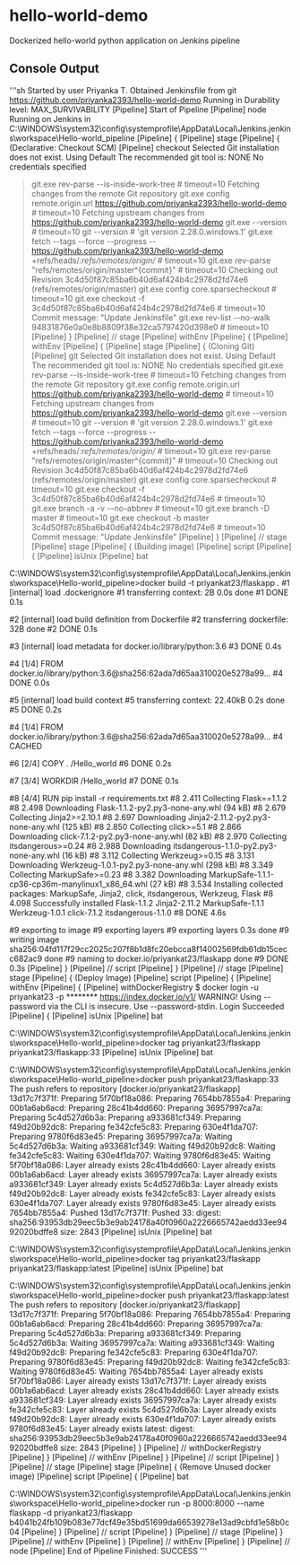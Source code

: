# hello-world-demo
Dockerized hello-world python application on Jenkins pipeline

## Console Output

'''sh
Started by user Priyanka T. 
Obtained Jenkinsfile from git https://github.com/priyanka2393/hello-world-demo
Running in Durability level: MAX_SURVIVABILITY
[Pipeline] Start of Pipeline
[Pipeline] node
Running on Jenkins in C:\WINDOWS\system32\config\systemprofile\AppData\Local\Jenkins\.jenkins\workspace\Hello-world_pipeline
[Pipeline] {
[Pipeline] stage
[Pipeline] { (Declarative: Checkout SCM)
[Pipeline] checkout
Selected Git installation does not exist. Using Default
The recommended git tool is: NONE
No credentials specified
 > git.exe rev-parse --is-inside-work-tree # timeout=10
Fetching changes from the remote Git repository
 > git.exe config remote.origin.url https://github.com/priyanka2393/hello-world-demo # timeout=10
Fetching upstream changes from https://github.com/priyanka2393/hello-world-demo
 > git.exe --version # timeout=10
 > git --version # 'git version 2.28.0.windows.1'
 > git.exe fetch --tags --force --progress -- https://github.com/priyanka2393/hello-world-demo +refs/heads/*:refs/remotes/origin/* # timeout=10
 > git.exe rev-parse "refs/remotes/origin/master^{commit}" # timeout=10
Checking out Revision 3c4d50f87c85ba6b40d6af424b4c2978d2fd74e6 (refs/remotes/origin/master)
 > git.exe config core.sparsecheckout # timeout=10
 > git.exe checkout -f 3c4d50f87c85ba6b40d6af424b4c2978d2fd74e6 # timeout=10
Commit message: "Update Jenkinsfile"
 > git.exe rev-list --no-walk 94831876e0a0e8b8809f38e32ca5797420d398e0 # timeout=10
[Pipeline] }
[Pipeline] // stage
[Pipeline] withEnv
[Pipeline] {
[Pipeline] withEnv
[Pipeline] {
[Pipeline] stage
[Pipeline] { (Cloning Git)
[Pipeline] git
Selected Git installation does not exist. Using Default
The recommended git tool is: NONE
No credentials specified
 > git.exe rev-parse --is-inside-work-tree # timeout=10
Fetching changes from the remote Git repository
 > git.exe config remote.origin.url https://github.com/priyanka2393/hello-world-demo # timeout=10
Fetching upstream changes from https://github.com/priyanka2393/hello-world-demo
 > git.exe --version # timeout=10
 > git --version # 'git version 2.28.0.windows.1'
 > git.exe fetch --tags --force --progress -- https://github.com/priyanka2393/hello-world-demo +refs/heads/*:refs/remotes/origin/* # timeout=10
 > git.exe rev-parse "refs/remotes/origin/master^{commit}" # timeout=10
Checking out Revision 3c4d50f87c85ba6b40d6af424b4c2978d2fd74e6 (refs/remotes/origin/master)
 > git.exe config core.sparsecheckout # timeout=10
 > git.exe checkout -f 3c4d50f87c85ba6b40d6af424b4c2978d2fd74e6 # timeout=10
 > git.exe branch -a -v --no-abbrev # timeout=10
 > git.exe branch -D master # timeout=10
 > git.exe checkout -b master 3c4d50f87c85ba6b40d6af424b4c2978d2fd74e6 # timeout=10
Commit message: "Update Jenkinsfile"
[Pipeline] }
[Pipeline] // stage
[Pipeline] stage
[Pipeline] { (Building image)
[Pipeline] script
[Pipeline] {
[Pipeline] isUnix
[Pipeline] bat

C:\WINDOWS\system32\config\systemprofile\AppData\Local\Jenkins\.jenkins\workspace\Hello-world_pipeline>docker build -t priyankat23/flaskapp . 
#1 [internal] load .dockerignore
#1 transferring context: 2B 0.0s done
#1 DONE 0.1s

#2 [internal] load build definition from Dockerfile
#2 transferring dockerfile: 32B done
#2 DONE 0.1s

#3 [internal] load metadata for docker.io/library/python:3.6
#3 DONE 0.4s

#4 [1/4] FROM docker.io/library/python:3.6@sha256:62ada7d65aa310020e5278a99...
#4 DONE 0.0s

#5 [internal] load build context
#5 transferring context: 22.40kB 0.2s done
#5 DONE 0.2s

#4 [1/4] FROM docker.io/library/python:3.6@sha256:62ada7d65aa310020e5278a99...
#4 CACHED

#6 [2/4] COPY .  /Hello_world
#6 DONE 0.2s

#7 [3/4] WORKDIR /Hello_world
#7 DONE 0.1s

#8 [4/4] RUN pip install -r requirements.txt
#8 2.411 Collecting Flask==1.1.2
#8 2.498   Downloading Flask-1.1.2-py2.py3-none-any.whl (94 kB)
#8 2.679 Collecting Jinja2>=2.10.1
#8 2.697   Downloading Jinja2-2.11.2-py2.py3-none-any.whl (125 kB)
#8 2.850 Collecting click>=5.1
#8 2.866   Downloading click-7.1.2-py2.py3-none-any.whl (82 kB)
#8 2.970 Collecting itsdangerous>=0.24
#8 2.988   Downloading itsdangerous-1.1.0-py2.py3-none-any.whl (16 kB)
#8 3.112 Collecting Werkzeug>=0.15
#8 3.131   Downloading Werkzeug-1.0.1-py2.py3-none-any.whl (298 kB)
#8 3.349 Collecting MarkupSafe>=0.23
#8 3.382   Downloading MarkupSafe-1.1.1-cp36-cp36m-manylinux1_x86_64.whl (27 kB)
#8 3.534 Installing collected packages: MarkupSafe, Jinja2, click, itsdangerous, Werkzeug, Flask
#8 4.098 Successfully installed Flask-1.1.2 Jinja2-2.11.2 MarkupSafe-1.1.1 Werkzeug-1.0.1 click-7.1.2 itsdangerous-1.1.0
#8 DONE 4.6s

#9 exporting to image
#9 exporting layers
#9 exporting layers 0.3s done
#9 writing image sha256:04fd117f29cc2025c207f8b1d8fc20ebcca8f14002569fdb61db15cecc682ac9 done
#9 naming to docker.io/priyankat23/flaskapp done
#9 DONE 0.3s
[Pipeline] }
[Pipeline] // script
[Pipeline] }
[Pipeline] // stage
[Pipeline] stage
[Pipeline] { (Deploy Image)
[Pipeline] script
[Pipeline] {
[Pipeline] withEnv
[Pipeline] {
[Pipeline] withDockerRegistry
$ docker login -u priyankat23 -p ******** https://index.docker.io/v1/
WARNING! Using --password via the CLI is insecure. Use --password-stdin.
Login Succeeded
[Pipeline] {
[Pipeline] isUnix
[Pipeline] bat

C:\WINDOWS\system32\config\systemprofile\AppData\Local\Jenkins\.jenkins\workspace\Hello-world_pipeline>docker tag priyankat23/flaskapp priyankat23/flaskapp:33 
[Pipeline] isUnix
[Pipeline] bat

C:\WINDOWS\system32\config\systemprofile\AppData\Local\Jenkins\.jenkins\workspace\Hello-world_pipeline>docker push priyankat23/flaskapp:33 
The push refers to repository [docker.io/priyankat23/flaskapp]
13d17c7f371f: Preparing
5f70bf18a086: Preparing
7654bb7855a4: Preparing
00b1a6ab6acd: Preparing
28c41b4dd660: Preparing
36957997ca7a: Preparing
5c4d527d6b3a: Preparing
a933681cf349: Preparing
f49d20b92dc8: Preparing
fe342cfe5c83: Preparing
630e4f1da707: Preparing
9780f6d83e45: Preparing
36957997ca7a: Waiting
5c4d527d6b3a: Waiting
a933681cf349: Waiting
f49d20b92dc8: Waiting
fe342cfe5c83: Waiting
630e4f1da707: Waiting
9780f6d83e45: Waiting
5f70bf18a086: Layer already exists
28c41b4dd660: Layer already exists
00b1a6ab6acd: Layer already exists
36957997ca7a: Layer already exists
a933681cf349: Layer already exists
5c4d527d6b3a: Layer already exists
f49d20b92dc8: Layer already exists
fe342cfe5c83: Layer already exists
630e4f1da707: Layer already exists
9780f6d83e45: Layer already exists
7654bb7855a4: Pushed
13d17c7f371f: Pushed
33: digest: sha256:93953db29eec5b3e9ab24178a40f0960a2226665742aedd33ee9492020bdffe8 size: 2843
[Pipeline] isUnix
[Pipeline] bat

C:\WINDOWS\system32\config\systemprofile\AppData\Local\Jenkins\.jenkins\workspace\Hello-world_pipeline>docker tag priyankat23/flaskapp priyankat23/flaskapp:latest 
[Pipeline] isUnix
[Pipeline] bat

C:\WINDOWS\system32\config\systemprofile\AppData\Local\Jenkins\.jenkins\workspace\Hello-world_pipeline>docker push priyankat23/flaskapp:latest 
The push refers to repository [docker.io/priyankat23/flaskapp]
13d17c7f371f: Preparing
5f70bf18a086: Preparing
7654bb7855a4: Preparing
00b1a6ab6acd: Preparing
28c41b4dd660: Preparing
36957997ca7a: Preparing
5c4d527d6b3a: Preparing
a933681cf349: Preparing
5c4d527d6b3a: Waiting
36957997ca7a: Waiting
a933681cf349: Waiting
f49d20b92dc8: Preparing
fe342cfe5c83: Preparing
630e4f1da707: Preparing
9780f6d83e45: Preparing
f49d20b92dc8: Waiting
fe342cfe5c83: Waiting
9780f6d83e45: Waiting
7654bb7855a4: Layer already exists
5f70bf18a086: Layer already exists
13d17c7f371f: Layer already exists
00b1a6ab6acd: Layer already exists
28c41b4dd660: Layer already exists
a933681cf349: Layer already exists
36957997ca7a: Layer already exists
fe342cfe5c83: Layer already exists
5c4d527d6b3a: Layer already exists
f49d20b92dc8: Layer already exists
630e4f1da707: Layer already exists
9780f6d83e45: Layer already exists
latest: digest: sha256:93953db29eec5b3e9ab24178a40f0960a2226665742aedd33ee9492020bdffe8 size: 2843
[Pipeline] }
[Pipeline] // withDockerRegistry
[Pipeline] }
[Pipeline] // withEnv
[Pipeline] }
[Pipeline] // script
[Pipeline] }
[Pipeline] // stage
[Pipeline] stage
[Pipeline] { (Remove Unused docker image)
[Pipeline] script
[Pipeline] {
[Pipeline] bat

C:\WINDOWS\system32\config\systemprofile\AppData\Local\Jenkins\.jenkins\workspace\Hello-world_pipeline>docker run -p 8000:8000 --name flaskapp -d priyankat23/flaskapp 
b4041b24fb109b083e77dcf49e35bd51699da66539278e13ad9cbfd1e58b0c04
[Pipeline] }
[Pipeline] // script
[Pipeline] }
[Pipeline] // stage
[Pipeline] }
[Pipeline] // withEnv
[Pipeline] }
[Pipeline] // withEnv
[Pipeline] }
[Pipeline] // node
[Pipeline] End of Pipeline
Finished: SUCCESS
'''
